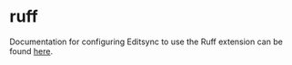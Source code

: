 # ruff

Documentation for configuring Editsync to use the Ruff extension can be found [here](https://docs.astral.sh/ruff/editors/setup/#editsync).
